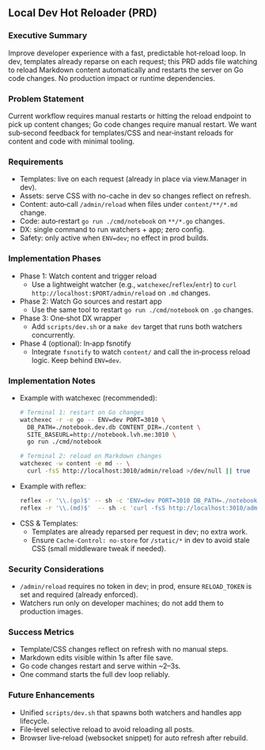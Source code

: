 ## Local Dev Hot Reloader (PRD)

### Executive Summary
Improve developer experience with a fast, predictable hot‑reload loop. In dev, templates already reparse on each request; this PRD adds file watching to reload Markdown content automatically and restarts the server on Go code changes. No production impact or runtime dependencies.

### Problem Statement
Current workflow requires manual restarts or hitting the reload endpoint to pick up content changes; Go code changes require manual restart. We want sub‑second feedback for templates/CSS and near‑instant reloads for content and code with minimal tooling.

### Requirements
- Templates: live on each request (already in place via view.Manager in dev).
- Assets: serve CSS with no-cache in dev so changes reflect on refresh.
- Content: auto‑call `/admin/reload` when files under `content/**/*.md` change.
- Code: auto‑restart `go run ./cmd/notebook` on `**/*.go` changes.
- DX: single command to run watchers + app; zero config.
- Safety: only active when `ENV=dev`; no effect in prod builds.

### Implementation Phases
- Phase 1: Watch content and trigger reload
  - Use a lightweight watcher (e.g., `watchexec`/`reflex`/`entr`) to `curl http://localhost:$PORT/admin/reload` on `.md` changes.
- Phase 2: Watch Go sources and restart app
  - Use the same tool to restart `go run ./cmd/notebook` on `.go` changes.
- Phase 3: One‑shot DX wrapper
  - Add `scripts/dev.sh` or a `make dev` target that runs both watchers concurrently.
- Phase 4 (optional): In‑app fsnotify
  - Integrate `fsnotify` to watch `content/` and call the in‑process reload logic. Keep behind `ENV=dev`.

### Implementation Notes
- Example with watchexec (recommended):
  ```bash
  # Terminal 1: restart on Go changes
  watchexec -r -e go -- ENV=dev PORT=3010 \
    DB_PATH=./notebook.dev.db CONTENT_DIR=./content \
    SITE_BASEURL=http://notebook.lvh.me:3010 \
    go run ./cmd/notebook

  # Terminal 2: reload on Markdown changes
  watchexec -w content -e md -- \
    curl -fsS http://localhost:3010/admin/reload >/dev/null || true
  ```
- Example with reflex:
  ```bash
  reflex -r '\\.(go)$' -- sh -c 'ENV=dev PORT=3010 DB_PATH=./notebook.dev.db CONTENT_DIR=./content SITE_BASEURL=http://notebook.lvh.me:3010 go run ./cmd/notebook'
  reflex -r '\\.(md)$'  -- sh -c 'curl -fsS http://localhost:3010/admin/reload >/dev/null || true'
  ```
- CSS & Templates:
  - Templates are already reparsed per request in dev; no extra work.
  - Ensure `Cache-Control: no-store` for `/static/*` in dev to avoid stale CSS (small middleware tweak if needed).

### Security Considerations
- `/admin/reload` requires no token in dev; in prod, ensure `RELOAD_TOKEN` is set and required (already enforced).
- Watchers run only on developer machines; do not add them to production images.

### Success Metrics
- Template/CSS changes reflect on refresh with no manual steps.
- Markdown edits visible within 1s after file save.
- Go code changes restart and serve within ~2–3s.
- One command starts the full dev loop reliably.

### Future Enhancements
- Unified `scripts/dev.sh` that spawns both watchers and handles app lifecycle.
- File‑level selective reload to avoid reloading all posts.
- Browser live‑reload (websocket snippet) for auto refresh after rebuild.
